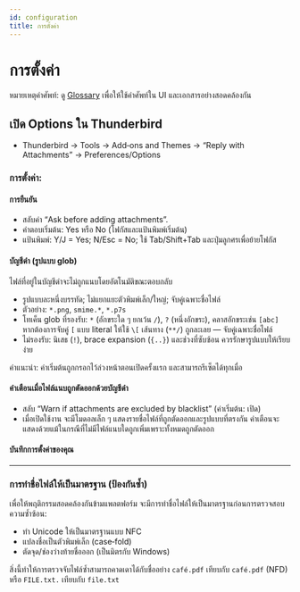 ```yaml
---
id: configuration
title: การตั้งค่า
---
```


# การตั้งค่า

หมายเหตุคำศัพท์: ดู [Glossary](glossary) เพื่อให้ใช้คำศัพท์ใน UI และเอกสารอย่างสอดคล้องกัน

## เปิด Options ใน Thunderbird

- Thunderbird → Tools → Add‑ons and Themes → “Reply with Attachments” → Preferences/Options

### การตั้งค่า:

#### การยืนยัน

- สลับค่า “Ask before adding attachments”.
- คำตอบเริ่มต้น: Yes หรือ No (โฟกัสและแป้นพิมพ์เริ่มต้น)
- แป้นพิมพ์: Y/J = Yes; N/Esc = No; ใช้ Tab/Shift+Tab และปุ่มลูกศรเพื่อย้ายโฟกัส

#### บัญชีดำ (รูปแบบ glob)

ไฟล์ที่อยู่ในบัญชีดำจะไม่ถูกแนบโดยอัตโนมัติขณะตอบกลับ

- รูปแบบละหนึ่งบรรทัด; ไม่แยกแยะตัวพิมพ์เล็ก/ใหญ่; จับคู่เฉพาะชื่อไฟล์
- ตัวอย่าง: `*.png`, `smime.*`, `*.p7s`
- โทเค็น glob ที่รองรับ: `*` (อักขระใด ๆ ยกเว้น `/`), `?` (หนึ่งอักขระ), คลาสอักขระเช่น `[abc]` หากต้องการจับคู่ `[` แบบ literal ให้ใช้ `\[` เส้นทาง (`**/`) ถูกละเลย — จับคู่เฉพาะชื่อไฟล์
- ไม่รองรับ: นิเสธ (`!`), brace expansion (`{..}`) และช่วงที่ซับซ้อน ควรรักษารูปแบบให้เรียบง่าย

คำแนะนำ: ค่าเริ่มต้นถูกกรอกไว้ล่วงหน้าตอนเปิดครั้งแรก และสามารถรีเซ็ตได้ทุกเมื่อ

#### คำเตือนเมื่อไฟล์แนบถูกตัดออกด้วยบัญชีดำ

- สลับ “Warn if attachments are excluded by blacklist” (ค่าเริ่มต้น: เปิด)
- เมื่อเปิดใช้งาน จะมีโมดอลเล็ก ๆ แสดงรายชื่อไฟล์ที่ถูกตัดออกและรูปแบบที่ตรงกัน คำเตือนจะแสดงด้วยแม้ในกรณีที่ไม่มีไฟล์แนบใดถูกเพิ่มเพราะทั้งหมดถูกตัดออก

#### บันทึกการตั้งค่าของคุณ

---

### การทำชื่อไฟล์ให้เป็นมาตรฐาน (ป้องกันซ้ำ)

เพื่อให้พฤติกรรมสอดคล้องกันข้ามแพลตฟอร์ม จะมีการทำชื่อไฟล์ให้เป็นมาตรฐานก่อนการตรวจสอบความซ้ำซ้อน:

- ทำ Unicode ให้เป็นมาตรฐานแบบ NFC
- แปลงชื่อเป็นตัวพิมพ์เล็ก (case‑fold)
- ตัดจุด/ช่องว่างท้ายชื่อออก (เป็นมิตรกับ Windows)

สิ่งนี้ทำให้การตรวจจับไฟล์ซ้ำสามารถคาดเดาได้กับชื่ออย่าง `café.pdf` เทียบกับ `café.pdf` (NFD) หรือ `FILE.txt.` เทียบกับ `file.txt`
